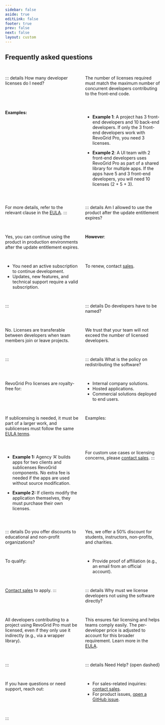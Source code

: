 ```yaml
---
sidebar: false
aside: true
editLink: false
footer: true
prev: false
next: false
layout: custom
---
```


<style lang="scss" scoped>
    .grid {
        display: grid;
        margin-top: 2rem;
        grid-template-columns: 1fr 1fr;
        gap: 1rem;
        details {
            margin: 0;
        }
    }

    details[dashed] {
        background-color: transparent;
        border: 1px dashed var(--vp-c-success-3);
    }
</style>

<div class="description">

## Frequently asked questions

</div>

<div class="grid">

::: details How many developer licenses do I need?

The number of licenses required must match the maximum number of concurrent developers contributing to the front-end code.

**Examples:**

- **Example 1**: A project has 3 front-end developers and 10 back-end developers. If only the 3 front-end developers work with RevoGrid Pro, you need 3 licenses.

- **Example 2**: A UI team with 2 front-end developers uses RevoGrid Pro as part of a shared library for multiple apps. If the apps have 5 and 3 front-end developers, you will need 10 licenses (2 + 5 + 3).

For more details, refer to the relevant clause in the [EULA](./policies/license.md#_3-4-1-Required-quantity-of-licenses).
:::

::: details Am I allowed to use the product after the update entitlement expires?

Yes, you can continue using the product in production environments after the update entitlement expires.

**However**:
- You need an active subscription to continue development.
- Updates, new features, and technical support require a valid subscription.

To renew, contact [sales](mailto:contact@revolist.eu).

:::



::: details Do developers have to be named?

No. Licenses are transferable between developers when team members join or leave projects.

We trust that your team will not exceed the number of licensed developers.

:::


::: details What is the policy on redistributing the software?

RevoGrid Pro licenses are royalty-free for:
- Internal company solutions.
- Hosted applications.
- Commercial solutions deployed to end users.

If sublicensing is needed, it must be part of a larger work, and sublicenses must follow the same [EULA terms](./policies/license.md).

Examples:

- **Example 1:** Agency ‘A’ builds apps for two clients and sublicenses RevoGrid components. No extra fee is needed if the apps are used without source modification.

- **Example 2:** If clients modify the application themselves, they must purchase their own licenses.

For custom use cases or licensing concerns, please [contact sales](mailto:contact@revolist.eu).
:::

::: details Do you offer discounts to educational and non-profit organizations?

Yes, we offer a 50% discount for students, instructors, non-profits, and charities.

To qualify:
- Provide proof of affiliation (e.g., an email from an official account).

[Contact sales](mailto:contact@revolist.eu) to apply.
:::


::: details Why must we license developers not using the software directly?

All developers contributing to a project using RevoGrid Pro must be licensed, even if they only use it indirectly (e.g., via a wrapper library).

This ensures fair licensing and helps teams comply easily. The per-developer price is adjusted to account for this broader requirement.
Learn more in the [EULA](./policies/license.md).

:::



::: details Need Help? {open dashed}

If you have questions or need support, reach out:
- For sales-related inquiries: [contact sales](mailto:contact@revolist.eu).
- For product issues, [open a GitHub issue](https://github.com/revolist/revogrid/issues).

:::
</div>